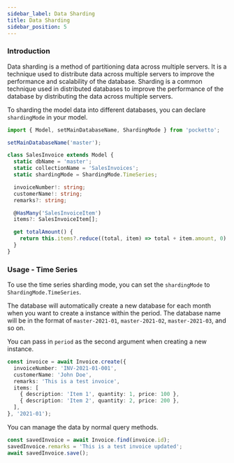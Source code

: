 ```yaml
---
sidebar_label: Data Sharding
title: Data Sharding
sidebar_position: 5
---
```


### Introduction

Data sharding is a method of partitioning data across multiple servers. It is a technique used to distribute data across multiple servers to improve the performance and scalability of the database. Sharding is a common technique used in distributed databases to improve the performance of the database by distributing the data across multiple servers.

To sharding the model data into different databases, you can declare `shardingMode` in your model.

```ts
import { Model, setMainDatabaseName, ShardingMode } from 'pocketto';

setMainDatabaseName('master');

class SalesInvoice extends Model {
  static dbName = 'master';
  static collectionName = 'SalesInvoices';
  static shardingMode = ShardingMode.TimeSeries;

  invoiceNumber!: string;
  customerName!: string;
  remarks?: string;

  @HasMany('SalesInvoiceItem')
  items?: SalesInvoiceItem[];

  get totalAmount() {
    return this.items?.reduce((total, item) => total + item.amount, 0) ?? 0;
  }
}
```

### Usage - Time Series

To use the time series sharding mode, you can set the `shardingMode` to `ShardingMode.TimeSeries`.

The database will automatically create a new database for each month when you want to create a instance within the period. The database name will be in the format of `master-2021-01`, `master-2021-02`, `master-2021-03`, and so on.

You can pass in `period` as the second argument when creating a new instance.
```ts
const invoice = await Invoice.create({
  invoiceNumber: 'INV-2021-01-001',
  customerName: 'John Doe',
  remarks: 'This is a test invoice',
  items: [
    { description: 'Item 1', quantity: 1, price: 100 },
    { description: 'Item 2', quantity: 2, price: 200 },
  ],
}, '2021-01');
```

You can manage the data by normal query methods.
```ts
const savedInvoice = await Invoice.find(invoice.id);
savedInvoice.remarks = 'This is a test invoice updated';
await savedInvoice.save();
```
